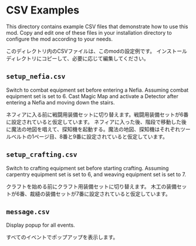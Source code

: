 # CSV Examples

This directory contains example CSV files that demonstrate how to use this mod.
Copy and edit one of these files in your installation directory to configure the mod according to your needs.

このディレクトリ内のCSVファイルは、このmodの設定例です。
インストールディレクトリにコピーして、必要に応じて編集してください。

## `setup_nefia.csv`

Switch to combat equipment set before entering a Nefia. Assuming combat equipment set is set to 6.
Cast Magic Map and activate a Detector after entering a Nefia and moving down the stairs.

ネフィアに入る前に戦闘用装備セットに切り替えます。戦闘用装備セットが6番に設定されていると仮定しています。
ネフィアに入った後、階段で移動した後に魔法の地図を唱えて、探知機を起動する。魔法の地図、探知機はそれぞれツールベルトの1ページ目、8番と9番に設定されていると仮定しています。

## `setup_crafting.csv`

Switch to crafting equipment set before starting crafting.
Assuming carpentry equipment set is set to 6, and weaving equipment set is set to 7.

クラフトを始める前にクラフト用装備セットに切り替えます。
木工の装備セットが6番、裁縫の装備セットが7番に設定されていると仮定しています。

## `message.csv`

Display popup for all events.

すべてのイベントでポップアップを表示します。
